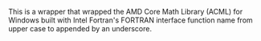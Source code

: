 ﻿This is a wrapper that wrapped the AMD Core Math Library (ACML) for Windows built with Intel Fortran's FORTRAN interface function name from upper case to appended by an underscore.